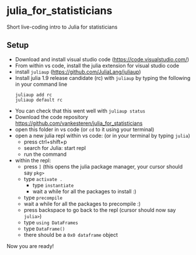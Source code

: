 # julia_for_statisticians
Short live-coding intro to Julia for statisticians

## Setup

- Download and install visual studio code (https://code.visualstudio.com/)
- From within vs code, install the julia extension for visual studio code
- install `juliaup` (https://github.com/JuliaLang/juliaup)
- Install julia 1.9 release candidate (rc) with `juliaup` by typing the following in your command line
	```
  juliaup add rc
  juliaup default rc
  ```
- You can check that this went well with `juliaup status`
- Download the code repository https://github.com/vankesteren/julia_for_statisticians
- open this folder in vs code (or `cd` to it using your terminal)
- open a new julia repl within vs code: (or in your terminal by typing `julia`)
    - press ctrl+shift+p
    - search for Julia: start repl
    - run the command 
- within the repl:
    - press `]` (this opens the julia package manager, your cursor should say `pkg>`
    - type `activate .`
		- type `instantiate`
		- wait a while for all the packages to install :)
    - type `precompile`
    - wait a while for all the packages to precompile :)
    - press backspace to go back to the repl (cursor should now say `julia>`)
    - type `using DataFrames`
    - type `DataFrame()`
    - there should be a `0x0 dataframe` object
	
Now you are ready!
